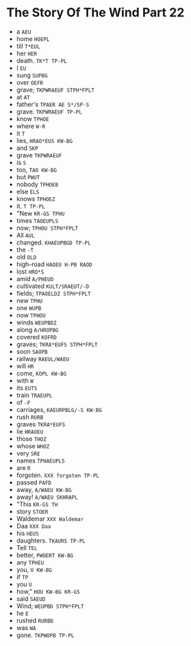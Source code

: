 # The Story Of The Wind Part 22

* a `AEU`
* home `HOEPL`
* till `T*EUL`
* her `HER`
* death. `TK*T TP-PL`
* I `EU`
* sung `SUPBG`
* over `OEFR`
* grave; `TKPWRAEUF STPH*FPLT`
* at `AT`
* father's `TPAER AE S*/SP-S`
* grave. `TKPWRAEUF TP-PL`
* know `TPHOE`
* where `W-R`
* it `T`
* lies, `HRAO*EUS KW-BG`
* and `SKP`
* grave `TKPWRAEUF`
* is `S`
* too, `TAO KW-BG`
* but `PWUT`
* nobody `TPHOEB`
* else `ELS`
* knows `TPHOEZ`
* it. `T TP-PL`
* "New `KR-GS TPHU`
* times `TAOEUPLS`
* now; `TPHOU STPH*FPLT`
* All `AUL`
* changed. `KHAEUPBGD TP-PL`
* the `-T`
* old `OLD`
* high-road `HAOEU H-PB RAOD`
* lost `HRO*S`
* amid `A/PHEUD`
* cultivated `KULT/SRAEUT/-D`
* fields; `TPAOELDZ STPH*FPLT`
* new `TPHU`
* one `WUPB`
* now `TPHOU`
* winds `WEUPBDZ`
* along `A/HROPBG`
* covered `KOFRD`
* graves; `TKRA*EUFS STPH*FPLT`
* soon `SAOPB`
* railway `RAEUL/WAEU`
* will `HR`
* come, `KOPL KW-BG`
* with `W`
* its `EUTS`
* train `TRAEUPL`
* of `-F`
* carriages, `KAEURPBLG/-S KW-BG`
* rush `RURB`
* graves `TKRA*EUFS`
* lie `HRAOEU`
* those `THOZ`
* whose `WHOZ`
* very `SRE`
* names `TPHAEUPLS`
* are `R`
* forgoten. `XXX forgoten TP-PL`
* passed `PAFD`
* away, `A/WAEU KW-BG`
* away! `A/WAEU SKHRAPL`
* "This `KR-GS TH`
* story `STOER`
* Waldemar `XXX Waldemar`
* Daa `XXX Daa`
* his `HEUS`
* daughters. `TKAURS TP-PL`
* Tell `TEL`
* better, `PWOERT KW-BG`
* any `TPHEU`
* you, `U KW-BG`
* if `TP`
* you `U`
* how," `HOU KW-BG KR-GS`
* said `SAEUD`
* Wind; `WEUPBD STPH*FPLT`
* he `E`
* rushed `RURBD`
* was `WA`
* gone. `TKPWOPB TP-PL`
